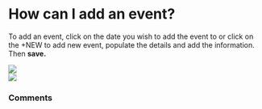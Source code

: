 # How can I add an event?

<p class="no-margin">To add an event, click on the date you wish to add the event to or click on the +NEW to add new event, populate the details and add the information. Then <b>save.</b></p>
<p class="no-margin"></p>
<div class="intercom-container"><img src="https://teams-pro.intercom-attachments-1.com/i/o/664842779/94a5099edfced3d488813dc9/how_can_i_add_an_event.png"></div><div class="intercom-container"><img src="https://teams-pro.intercom-attachments-1.com/i/o/664842795/49dacf4e31169bba106d80dd/how_can_i_add_an_event.png"></div>

### Comments

<Commentaire />